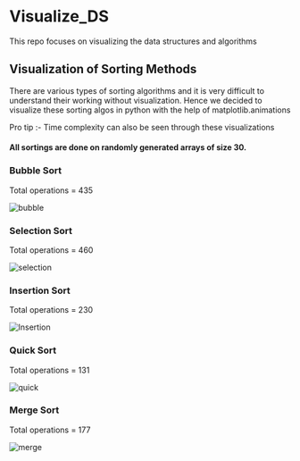 # Visualize_DS
This repo focuses on visualizing the data structures and algorithms 

## Visualization of Sorting Methods

There are various types of sorting algorithms and it is very difficult to understand their working without visualization.
Hence we decided to visualize these sorting algos in python with the help of matplotlib.animations

Pro tip :- Time complexity can also be seen through these visualizations

#### All sortings are done on randomly generated arrays of size 30.

### Bubble Sort
Total operations = 435 

![bubble](https://user-images.githubusercontent.com/46081301/79339497-9f94f880-7f46-11ea-9c7f-5059d65c87d2.gif)

### Selection Sort
Total operations = 460

![selection](https://user-images.githubusercontent.com/46081301/79339506-a3287f80-7f46-11ea-8dd1-fac20ec0e092.gif)

### Insertion Sort
Total operations = 230

![Insertion](https://user-images.githubusercontent.com/46081301/79339499-a15ebc00-7f46-11ea-9348-8a86af034180.gif)

### Quick Sort
Total operations = 131

![quick](https://user-images.githubusercontent.com/46081301/79339503-a28fe900-7f46-11ea-9394-137c927c13f4.gif)

### Merge Sort
Total operations = 177

![merge](https://user-images.githubusercontent.com/46081301/79339502-a1f75280-7f46-11ea-8d21-d86ad6e607d6.gif)
